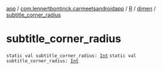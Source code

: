 [app](../../../index.md) / [com.lennertbontinck.carmeetsandroidapp](../../index.md) / [R](../index.md) / [dimen](index.md) / [subtitle_corner_radius](./subtitle_corner_radius.md)

# subtitle_corner_radius

`static val subtitle_corner_radius: `[`Int`](https://kotlinlang.org/api/latest/jvm/stdlib/kotlin/-int/index.html)
`static val subtitle_corner_radius: `[`Int`](https://kotlinlang.org/api/latest/jvm/stdlib/kotlin/-int/index.html)